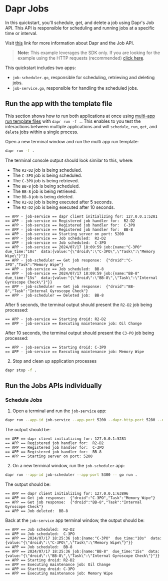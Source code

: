 # Dapr Jobs

In this quickstart, you'll schedule, get, and delete a job using Dapr's Job API. This API is responsible for scheduling and running jobs at a specific time or interval.

Visit [this](https://v1-14.docs.dapr.io/developing-applications/building-blocks/jobs/) link for more information about Dapr and the Job API.

> **Note:** This example leverages the SDK only.  If you are looking for the example using the HTTP requests (recommended) [click here](../http/).

This quickstart includes two apps:

- `job-scheduler.go`, responsible for scheduling, retrieving and deleting jobs.
- `job-service.go`, responsible for handling the scheduled jobs.

## Run the app with the template file

This section shows how to run both applications at once using [multi-app run template files](https://docs.dapr.io/developing-applications/local-development/multi-app-dapr-run/multi-app-overview/) with `dapr run -f .`.  This enables to you test the interactions between multiple applications and will `schedule`, `run`, `get`, and `delete` jobs within a single process.

Open a new terminal window and run the multi app run template:

<!-- STEP
name: Run multi app run template
expected_stdout_lines:
  - '== APP - job-service == Registered job handler for:  R2-D2'
  - '== APP - job-service == Registered job handler for:  C-3PO'
  - '== APP - job-service == Registered job handler for:  BB-8'
  - '== APP - job-service == Job scheduled:  R2-D2'
  - '== APP - job-service == Job scheduled:  C-3PO'
  - '== APP - job-scheduler == Get job response:  {"droid":"C-3PO","Task":"Memory Wipe"}`
  - '== APP - job-service == Job scheduled:  BB-8'
  - '== APP - job-scheduler == Get job response:  {"droid":"BB-8","Task":"Internal Gyroscope Check"}'
  - '== APP - job-scheduler == Job deleted: BB-8'
  - '== APP - job-service == Starting droid: R2-D2'
  - '== APP - job-service == Executing maintenance job: Oil Change'
  - '== APP - job-service == Starting droid: C-3PO'
  - '== APP - job-service == Executing maintenance job: Memory Wipe'
expected_stderr_lines:
output_match_mode: substring
match_order: none
background: true
sleep: 60
timeout_seconds: 120
-->

```bash
dapr run -f .
```

The terminal console output should look similar to this, where:

- The `R2-D2` job is being scheduled.
- The `C-3PO` job is being scheduled.
- The `C-3PO` job is being retrieved.
- The `BB-8` job is being scheduled.
- The `BB-8` job is being retrieved.
- The `BB-8` job is being deleted.
- The `R2-D2` job is being executed after 5 seconds.
- The `R2-D2` job is being executed after 10 seconds.


```text
== APP - job-service == dapr client initializing for: 127.0.0.1:5281
== APP - job-service == Registered job handler for:  R2-D2
== APP - job-service == Registered job handler for:  C-3PO
== APP - job-service == Registered job handler for:  BB-8
== APP - job-service == Starting server on port: 5200
== APP - job-service == Job scheduled:  R2-D2
== APP - job-service == Job scheduled:  C-3PO
== APP - job-service == 2024/07/17 18:09:59 job:{name:"C-3PO"  due_time:"10s"  data:{value:"{\"droid\":\"C-3PO\",\"Task\":\"Memory Wipe\"}"}}
== APP - job-scheduler == Get job response:  {"droid":"C-3PO","Task":"Memory Wipe"}
== APP - job-service == Job scheduled:  BB-8
== APP - job-service == 2024/07/17 18:09:59 job:{name:"BB-8"  due_time:"15s"  data:{value:"{\"droid\":\"BB-8\",\"Task\":\"Internal Gyroscope Check\"}"}}
== APP - job-scheduler == Get job response:  {"droid":"BB-8","Task":"Internal Gyroscope Check"}
== APP - job-scheduler == Deleted job:  BB-8
```

After 5 seconds, the terminal output should present the `R2-D2` job being processed:

```text
== APP - job-service == Starting droid: R2-D2
== APP - job-service == Executing maintenance job: Oil Change
```

After 10 seconds, the terminal output should present the `C3-PO` job being processed:

```text
== APP - job-service == Starting droid: C-3PO
== APP - job-service == Executing maintenance job: Memory Wipe
```

2. Stop and clean up application processes

```bash
dapr stop -f .
```

<!-- END_STEP -->

## Run the Jobs APIs individually

### Schedule Jobs

1. Open a terminal and run the `job-service` app:

```bash
dapr run --app-id job-service --app-port 5200 --dapr-http-port 5280 --dapr-grpc-port 5281 --app-protocol grpc -- go run .
```

The output should be:

```text
== APP == dapr client initializing for: 127.0.0.1:5281
== APP == Registered job handler for:  R2-D2
== APP == Registered job handler for:  C-3PO
== APP == Registered job handler for:  BB-8
== APP == Starting server on port: 5200
```

2. On a new terminal window, run the `job-scheduler` app:

```bash
dapr run --app-id job-scheduler --app-port 5300 -- go run .
```

The output should be:

```text
== APP == dapr client initializing for: 127.0.0.1:63896
== APP == Get job response:  {"droid":"C-3PO","Task":"Memory Wipe"}
== APP == Get job response:  {"droid":"BB-8","Task":"Internal Gyroscope Check"}
== APP == Job deleted:  BB-8
```

Back at the `job-service` app terminal window, the output should be:

```text
== APP == Job scheduled:  R2-D2
== APP == Job scheduled:  C-3PO
== APP == 2024/07/17 18:25:36 job:{name:"C-3PO"  due_time:"10s"  data:{value:"{\"droid\":\"C-3PO\",\"Task\":\"Memory Wipe\"}"}}
== APP == Job scheduled:  BB-8
== APP == 2024/07/17 18:25:36 job:{name:"BB-8"  due_time:"15s"  data:{value:"{\"droid\":\"BB-8\",\"Task\":\"Internal Gyroscope Check\"}"}}
== APP == Starting droid: R2-D2
== APP == Executing maintenance job: Oil Change
== APP == Starting droid: C-3PO
== APP == Executing maintenance job: Memory Wipe
```
